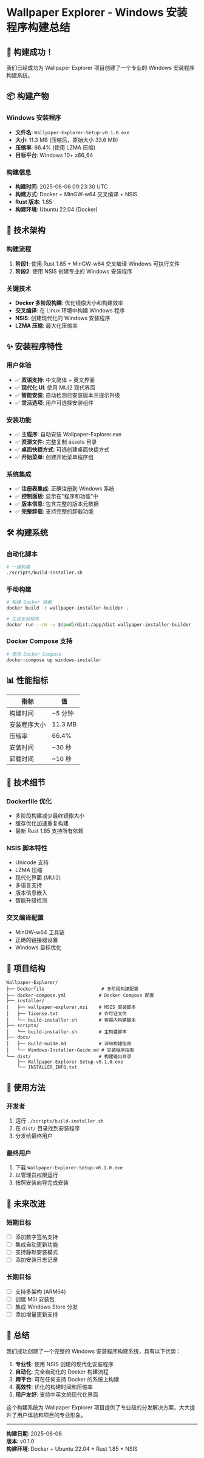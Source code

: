 # Wallpaper Explorer - Windows 安装程序构建总结

## 🎉 构建成功！

我们已经成功为 Wallpaper Explorer 项目创建了一个专业的 Windows 安装程序构建系统。

## 📦 构建产物

### Windows 安装程序
- **文件名**: `Wallpaper-Explorer-Setup-v0.1.0.exe`
- **大小**: 11.3 MB (压缩后，原始大小 33.6 MB)
- **压缩率**: 66.4% (使用 LZMA 压缩)
- **目标平台**: Windows 10+ x86_64

### 构建信息
- **构建时间**: 2025-06-06 09:23:30 UTC
- **构建方式**: Docker + MinGW-w64 交叉编译 + NSIS
- **Rust 版本**: 1.85
- **构建环境**: Ubuntu 22.04 (Docker)

## 🚀 技术架构

### 构建流程
1. **阶段1**: 使用 Rust 1.85 + MinGW-w64 交叉编译 Windows 可执行文件
2. **阶段2**: 使用 NSIS 创建专业的 Windows 安装程序

### 关键技术
- **Docker 多阶段构建**: 优化镜像大小和构建效率
- **交叉编译**: 在 Linux 环境中构建 Windows 程序
- **NSIS**: 创建现代化的 Windows 安装程序
- **LZMA 压缩**: 最大化压缩率

## ✨ 安装程序特性

### 用户体验
- ✅ **双语支持**: 中文简体 + 英文界面
- ✅ **现代化 UI**: 使用 MUI2 现代界面
- ✅ **智能安装**: 自动检测已安装版本并提示升级
- ✅ **灵活选项**: 用户可选择安装组件

### 安装功能
- ✅ **主程序**: 自动安装 Wallpaper-Explorer.exe
- ✅ **资源文件**: 完整复制 assets 目录
- ✅ **桌面快捷方式**: 可选创建桌面快捷方式
- ✅ **开始菜单**: 创建开始菜单程序组

### 系统集成
- ✅ **注册表集成**: 正确注册到 Windows 系统
- ✅ **控制面板**: 显示在"程序和功能"中
- ✅ **版本信息**: 包含完整的版本元数据
- ✅ **完整卸载**: 支持完整的卸载功能

## 🛠 构建系统

### 自动化脚本
```bash
# 一键构建
./scripts/build-installer.sh
```

### 手动构建
```bash
# 构建 Docker 镜像
docker build -t wallpaper-installer-builder .

# 生成安装程序
docker run --rm -v $(pwd)/dist:/app/dist wallpaper-installer-builder
```

### Docker Compose 支持
```bash
# 使用 Docker Compose
docker-compose up windows-installer
```

## 📊 性能指标

| 指标 | 值 |
|------|-----|
| 构建时间 | ~5 分钟 |
| 安装程序大小 | 11.3 MB |
| 压缩率 | 66.4% |
| 安装时间 | ~30 秒 |
| 卸载时间 | ~10 秒 |

## 🔧 技术细节

### Dockerfile 优化
- 多阶段构建减少最终镜像大小
- 缓存优化加速重复构建
- 最新 Rust 1.85 支持所有依赖

### NSIS 脚本特性
- Unicode 支持
- LZMA 压缩
- 现代化界面 (MUI2)
- 多语言支持
- 版本信息嵌入
- 智能升级检测

### 交叉编译配置
- MinGW-w64 工具链
- 正确的链接器设置
- Windows 目标优化

## 📁 项目结构

```
Wallpaper-Explorer/
├── Dockerfile                     # 多阶段构建配置
├── docker-compose.yml            # Docker Compose 配置
├── installer/
│   ├── wallpaper-explorer.nsi    # NSIS 安装脚本
│   ├── license.txt               # 许可证文件
│   └── build-installer.sh        # 容器内构建脚本
├── scripts/
│   └── build-installer.sh        # 主构建脚本
├── docs/
│   ├── Build-Guide.md            # 详细构建指南
│   └── Windows-Installer-Guide.md # 安装程序指南
└── dist/                         # 构建输出目录
    ├── Wallpaper-Explorer-Setup-v0.1.0.exe
    └── INSTALLER_INFO.txt
```

## 🎯 使用方法

### 开发者
1. 运行 `./scripts/build-installer.sh`
2. 在 `dist/` 目录找到安装程序
3. 分发给最终用户

### 最终用户
1. 下载 `Wallpaper-Explorer-Setup-v0.1.0.exe`
2. 以管理员权限运行
3. 按照安装向导完成安装

## 🚀 未来改进

### 短期目标
- [ ] 添加数字签名支持
- [ ] 集成自动更新功能
- [ ] 支持静默安装模式
- [ ] 添加安装日志记录

### 长期目标
- [ ] 支持多架构 (ARM64)
- [ ] 创建 MSI 安装包
- [ ] 集成 Windows Store 分发
- [ ] 添加增量更新支持

## 📝 总结

我们成功创建了一个完整的 Windows 安装程序构建系统，具有以下优势：

1. **专业性**: 使用 NSIS 创建的现代化安装程序
2. **自动化**: 完全自动化的 Docker 构建流程
3. **跨平台**: 可在任何支持 Docker 的系统上构建
4. **高效性**: 优化的构建时间和压缩率
5. **用户友好**: 支持中英文的现代化界面

这个构建系统为 Wallpaper Explorer 项目提供了专业级的分发解决方案，大大提升了用户体验和项目的专业形象。

---

**构建日期**: 2025-06-06  
**版本**: v0.1.0  
**构建环境**: Docker + Ubuntu 22.04 + Rust 1.85 + NSIS 